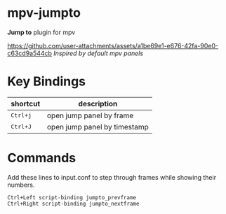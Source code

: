 # mpv-jumpto
**Jump to** plugin for mpv

https://github.com/user-attachments/assets/a1be69e1-e676-42fa-90e0-c63cd9a544cb
*Inspired by default mpv panels*

# Key Bindings
| shortcut            | description                  |
| ------------------- | ---------------------------- |
| <kbd>Ctrl+j</kbd>   | open jump panel by frame     |
| <kbd>Ctrl+J</kbd>   | open jump panel by timestamp |

# Commands
Add these lines to input.conf to step through frames while showing their numbers.

```
Ctrl+Left script-binding jumpto_prevframe
Ctrl+Right script-binding jumpto_nextframe
```